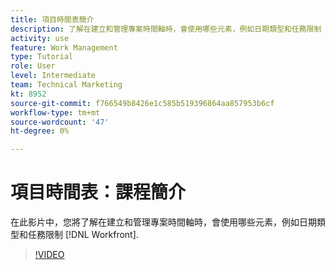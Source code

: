```yaml
---
title: 項目時間表簡介
description: 了解在建立和管理專案時間軸時，會使用哪些元素，例如日期類型和任務限制 [!DNL  Workfront].
activity: use
feature: Work Management
type: Tutorial
role: User
level: Intermediate
team: Technical Marketing
kt: 8952
source-git-commit: f766549b8426e1c585b519396864aa857953b6cf
workflow-type: tm+mt
source-wordcount: '47'
ht-degree: 0%

---
```


# 項目時間表：課程簡介

在此影片中，您將了解在建立和管理專案時間軸時，會使用哪些元素，例如日期類型和任務限制 [!DNL  Workfront].

>[!VIDEO](https://video.tv.adobe.com/v/335212/?quality=12)
